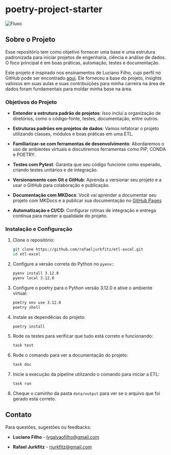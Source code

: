 # poetry-project-starter

![Fluxo](docs/static/fluxo.png)

## Sobre o Projeto

Esse repositório tem como objetivo fornecer uma base e uma estrutura padronizada para iniciar projetos de engenharia, ciência e análise de dados. O foco principal é em boas práticas, automação, testes e documentação.

Este projeto é inspirado nos ensinamentos de Luciano Filho, cujo perfil no GitHub pode ser encontrado [aqui](https://github.com/lvgalvao). Ele forneceu a base do projeto, insights valiosos em suas aulas e suas contribuições para minha carreira na área de dados foram fundamentais para moldar minha base na área.

### Objetivos do Projeto

* **Entender a estrutura padrão de projetos**: Isso inclui a organização de diretórios, como o código-fonte, testes, documentação, entre outros.

* **Estruturas padrões em projetos de dados**: Vamos refatorar o projeto utilizando classes, módulos e boas práticas em uma ETL.

* **Familiarizar-se com ferramentas de desenvolvimento**: Abordaremos o uso de ambientes virtuais e discutiremos ferramentas como PIP, CONDA e POETRY.

* **Testes com Pytest**: Garanta que seu código funcione como esperado, criando testes unitários e de integração.

* **Versionamento com Git e GitHub**: Aprenda a versionar seu projeto e a usar o GitHub para colaboração e publicação.

* **Documentação com MKDocs**: Você vai aprender a documentar seu projeto com MKDocs e a publicar sua documentação no [GitHub Pages](rafaeljurkfitz.github.io/etl-excel/)

* **Automatização e CI/CD**: Configurar rotinas de integração e entrega contínua para manter a qualidade do projeto.

### Instalação e Configuração

1. Clone o repositório:

    ```bash
    git clone https://github.com/rafaeljurkfitz/etl-excel.git
    cd etl-excel
    ```

2. Configure a versão correta do Python no `pyenv`::

    ```bash
    pyenv install 3.12.0
    pyenv local 3.12.0
    ```

3. Configure o poetry para o Python versão 3.12.0 e ative o ambiente virtual:

    ```bash
    poetry env use 3.12.0
    poetry shell
    ```

4. Instale as dependêcias do projeto:

    ```bash
    poetry install
    ```

5. Rode os testes para verificar que tudo está correto e funcionando:

    ```bash
    task test
    ```

6. Rode o comando para ver a documentação do projeto:

    ```bash
    task doc
    ```

7. Inicie a execução da pipeline utilizando o comando para iniciar a ETL:

    ```bash
    task run
    ```

8. Cheque o caminho da pasta ```data/output``` para ver se o arquivo que foi gerado está correto.

## Contato

Para questões, sugestões ou feedbacks:

* **Luciano Filho** - [lvgalvaofilho@gmail.com](mailto:lvgalvaofilho@gmail.com)

* **Rafael Jurkfitz** - [rjurkfitz@gmail.com](mailto:rjurkfitz@gmail.com)
